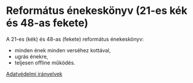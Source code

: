 # Református énekeskönyv (21-es kék és 48-as fekete)

A 21-es (kék) és 48-as (fekete) református énekeskönyv:
- minden ének minden verséhez kottával,
- ugrás énekre,
- teljesen offline működés.

[Adatvédelmi irányelvek](PRIVACY.md)
